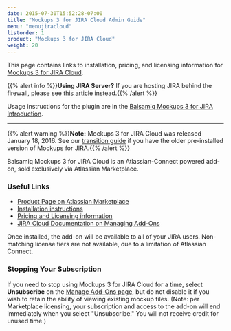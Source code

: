 ```yaml
---
date: 2015-07-30T15:52:28-07:00
title: "Mockups 3 for JIRA Cloud Admin Guide"
menu: "menujiracloud"
listorder: 1
product: "Mockups 3 for JIRA Cloud"
weight: 20
---
```


This page contains links to installation, pricing, and licensing information for [Mockups 3 for JIRA Cloud](https://marketplace.atlassian.com/plugins/com.balsamiq.mockups.jira/cloud/overview).

{{% alert info %}}**Using JIRA Server?** If you are hosting JIRA behind the firewall, please see [this article](/jira/server/mockups2/admin-guide/) instead.{{% /alert %}}

Usage instructions for the plugin are in the [Balsamiq Mockups 3 for JIRA Introduction](../intro/).

* * *

{{% alert warning %}}**Note:** Mockups 3 for JIRA Cloud was released January 18, 2016.  See our [transition guide](../transition-guide/) if you have the older pre-installed version of Mockups for JIRA.{{% /alert %}}

Balsamiq Mockups 3 for JIRA Cloud is an Atlassian-Connect powered add-on, sold exclusively via Atlassian Marketplace.

### Useful Links

* [Product Page on Atlassian Marketplace](https://marketplace.atlassian.com/plugins/com.balsamiq.mockups.jira/cloud/overview)
* [Installation instructions](https://marketplace.atlassian.com/plugins/com.balsamiq.mockups.jira/cloud/installation)
* [Pricing and Licensing information](https://marketplace.atlassian.com/plugins/com.balsamiq.mockups.jira/cloud/pricing)
* [JIRA Cloud Documentation on Managing Add-Ons](https://confluence.atlassian.com/adminjiracloud/managing-add-ons-776830283.html)

Once installed, the add-on will be available to all of your JIRA users. Non-matching license tiers are not available, due to a limitation of Atlassian Connect.

### Stopping Your Subscription

If you need to stop using Mockups 3 for JIRA Cloud for a time, select **Unsubscribe** on the [Manage Add-Ons page](https://confluence.atlassian.com/adminjiracloud/managing-add-ons-776830283.html), but do not disable it if you wish to retain the ability of viewing existing mockup files. (Note: per Marketplace licensing, your subscription and access to the add-on will end immediately when you select "Unsubscribe." You will not receive credit for unused time.)

